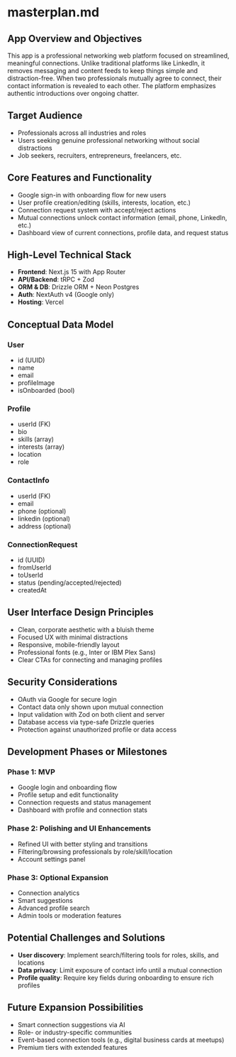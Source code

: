 # masterplan.md

## App Overview and Objectives

This app is a professional networking web platform focused on streamlined, meaningful connections. Unlike traditional platforms like LinkedIn, it removes messaging and content feeds to keep things simple and distraction-free. When two professionals mutually agree to connect, their contact information is revealed to each other. The platform emphasizes authentic introductions over ongoing chatter.

## Target Audience

- Professionals across all industries and roles
- Users seeking genuine professional networking without social distractions
- Job seekers, recruiters, entrepreneurs, freelancers, etc.

## Core Features and Functionality

- Google sign-in with onboarding flow for new users
- User profile creation/editing (skills, interests, location, etc.)
- Connection request system with accept/reject actions
- Mutual connections unlock contact information (email, phone, LinkedIn, etc.)
- Dashboard view of current connections, profile data, and request status

## High-Level Technical Stack

- **Frontend**: Next.js 15 with App Router
- **API/Backend**: tRPC + Zod
- **ORM & DB**: Drizzle ORM + Neon Postgres
- **Auth**: NextAuth v4 (Google only)
- **Hosting**: Vercel

## Conceptual Data Model

### User
- id (UUID)
- name
- email
- profileImage
- isOnboarded (bool)

### Profile
- userId (FK)
- bio
- skills (array)
- interests (array)
- location
- role

### ContactInfo
- userId (FK)
- email
- phone (optional)
- linkedin (optional)
- address (optional)

### ConnectionRequest
- id (UUID)
- fromUserId
- toUserId
- status (pending/accepted/rejected)
- createdAt

## User Interface Design Principles

- Clean, corporate aesthetic with a bluish theme
- Focused UX with minimal distractions
- Responsive, mobile-friendly layout
- Professional fonts (e.g., Inter or IBM Plex Sans)
- Clear CTAs for connecting and managing profiles

## Security Considerations

- OAuth via Google for secure login
- Contact data only shown upon mutual connection
- Input validation with Zod on both client and server
- Database access via type-safe Drizzle queries
- Protection against unauthorized profile or data access

## Development Phases or Milestones

### Phase 1: MVP
- Google login and onboarding flow
- Profile setup and edit functionality
- Connection requests and status management
- Dashboard with profile and connection stats

### Phase 2: Polishing and UI Enhancements
- Refined UI with better styling and transitions
- Filtering/browsing professionals by role/skill/location
- Account settings panel

### Phase 3: Optional Expansion
- Connection analytics
- Smart suggestions
- Advanced profile search
- Admin tools or moderation features

## Potential Challenges and Solutions

- **User discovery**: Implement search/filtering tools for roles, skills, and locations
- **Data privacy**: Limit exposure of contact info until a mutual connection
- **Profile quality**: Require key fields during onboarding to ensure rich profiles

## Future Expansion Possibilities

- Smart connection suggestions via AI
- Role- or industry-specific communities
- Event-based connection tools (e.g., digital business cards at meetups)
- Premium tiers with extended features

